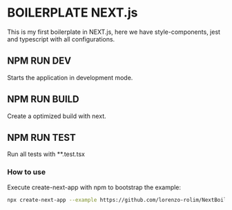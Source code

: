 # BOILERPLATE NEXT.js

This is my first boilerplate in NEXT.js, here we have style-components, jest and typescript with all configurations.

## NPM RUN DEV

Starts the application in development mode.

## NPM RUN BUILD

Create a optimized build with next.

## NPM RUN TEST

Run all tests with \*\*.test.tsx

### How to use

Execute create-next-app with npm to bootstrap the example:

```bash
npx create-next-app --example https://github.com/lorenzo-rolim/NextBoilerplate-TS-StyledComponents-Jest
```
